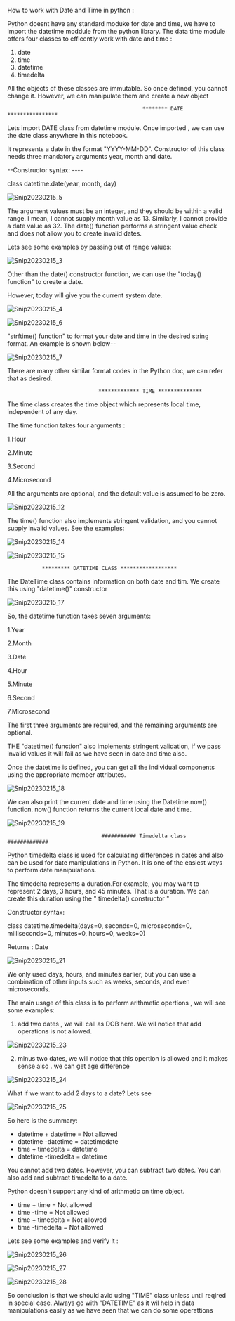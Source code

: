 How to work with Date and Time in python :

Python doesnt have any standard moduke for date and time, we have to import the datetime moddule from the python library.
The data time module offers four classes to efficently work with date and time :
 1) date
 2) time
 3) datetime
 4) timedelta

All the objects of these classes are immutable. So once defined, you cannot change it.
However, we can manipulate them and create a new object


                                               ******** DATE ****************

Lets import DATE class from datetime module. 
Once imported , we can use the date class anywhere in this notebook.

It represents a date in the format "YYYY-MM-DD". Constructor of this class needs three mandatory arguments year, month and date.

--Constructor syntax: ----  

class datetime.date(year, month, day)

![Snip20230215_5](https://user-images.githubusercontent.com/93876736/219001083-f8d650d2-90b7-474b-bb75-514db0e9b296.png)


The argument values must be an integer, and they should be within a valid range.
I mean, I cannot supply month value as 13. Similarly, I cannot provide a date value as 32.
The date() function performs a stringent value check and does not allow you to create invalid dates.

Lets see some examples by passing out of range values:

![Snip20230215_3](https://user-images.githubusercontent.com/93876736/218998440-ed050c4f-131b-4156-9a26-e2261926ede2.png)


Other than the date() constructor function, we can  use the "today() function" to create a date.

However, today will give you the current system date.


![Snip20230215_4](https://user-images.githubusercontent.com/93876736/219000790-ef181492-4c6a-443b-8435-d8b870149ecb.png)


![Snip20230215_6](https://user-images.githubusercontent.com/93876736/219002688-a861cdcc-7798-4f7a-8242-9c97c8a0c496.png)

"strftime() function" to format your date and time in the desired string format. 
An example is shown below--


![Snip20230215_7](https://user-images.githubusercontent.com/93876736/219007538-0c34321a-4b5a-462d-ab25-17f9cb8c2cfb.png)

There are many other similar format codes in the Python doc, we can refer that as desired.


                                 ************* TIME **************
                                 

The time class creates the time object which represents local time, independent of any day.

The time function takes four arguments : 

1.Hour

2.Minute

3.Second

4.Microsecond

All the arguments are optional, and the default value is assumed to be zero.


![Snip20230215_12](https://user-images.githubusercontent.com/93876736/219013063-d03f9ef8-bd9d-465a-a931-0891610a5a22.png)


The time() function also implements stringent validation, and you cannot supply invalid values.
See the examples:

![Snip20230215_14](https://user-images.githubusercontent.com/93876736/219014233-996105c7-5b6e-4b2d-8f1c-b8fc91b5a66b.png)


![Snip20230215_15](https://user-images.githubusercontent.com/93876736/219015950-8590c2a9-9312-4c8a-9b31-e64ba68b587c.png)

 
               ********* DATETIME CLASS ******************

The DateTime class contains information on both date and tim. We create this using "datetime()" constructor
      
 ![Snip20230215_17](https://user-images.githubusercontent.com/93876736/219018619-efac2e86-706d-4dd9-9bde-032c94d4d0aa.png)
 
 
 So, the datetime function takes seven arguments:
 
 1.Year
 
 2.Month
 
 3.Date
 
 4.Hour
 
 5.Minute
 
 6.Second
 
 7.Microsecond
 
 The first three arguments are required, and the remaining arguments are optional.
 
 
THE "datetime() function" also implements stringent validation, if we pass invalid values it will fail as we have seen in date and time also.

Once the datetime is defined, you can get all the individual components using the appropriate member attributes.

![Snip20230215_18](https://user-images.githubusercontent.com/93876736/219022034-25772d0f-00eb-4a99-826a-016ee1cf06df.png)


We can also print the current date and time using the Datetime.now() function. now() function returns the current local date and time. 

![Snip20230215_19](https://user-images.githubusercontent.com/93876736/219022959-5819f9e6-b79f-4c51-975d-b360b8d1fe97.png)

                                  ########### Timedelta class #############
                   
Python timedelta class is used for calculating differences in dates and also can be used for date manipulations in Python. 
It is one of the easiest ways to perform date manipulations.

The timedelta represents a duration.For example, you may want to represent 2 days, 3 hours, and 45 minutes. That is a duration. 
We can create this duration using the " timedelta() constructor "

Constructor syntax:  

class datetime.timedelta(days=0, seconds=0, microseconds=0, milliseconds=0, minutes=0, hours=0, weeks=0)

Returns : Date 

![Snip20230215_21](https://user-images.githubusercontent.com/93876736/219066973-7d8d94b4-61c1-4b98-aadf-a2232069827c.png)


We only used days, hours, and minutes earlier, but you can use a combination of other inputs such as weeks, seconds, and even microseconds.

The main usage of this class is to perform arithmetic opertions , we will see some examples:

1) add two dates , we will call as DOB here. We wil notice that add operations is not allowed.


![Snip20230215_23](https://user-images.githubusercontent.com/93876736/219069460-402e99b8-7286-43b5-9022-c5e2642a8467.png)


2) minus two dates, we will notice that this opertion is allowed and it makes sense also . we can get age difference  

![Snip20230215_24](https://user-images.githubusercontent.com/93876736/219069720-1bcce3cf-af26-4d58-8c6f-0d78bc32ef6b.png)


What if we want to add 2 days to a date? Lets see

![Snip20230215_25](https://user-images.githubusercontent.com/93876736/219071796-61179459-ed35-4204-bb1c-317aab4fe21b.png)



So here is the summary:

* datetime + datetime = Not allowed
* datetime -datetime = datetimedate
* time + timedelta = datetime
* datetime -timedelta = datetime


You cannot add two dates. However, you can subtract two dates. You can also add and subtract timedelta to a date.
                               


Python doesn't support any kind of arithmetic on time object.

* time + time = Not allowed
* time -time = Not allowed
* time + timedelta = Not allowed
* time -timedelta = Not allowed


Lets see some examples and verify it :

![Snip20230215_26](https://user-images.githubusercontent.com/93876736/219078514-e405ead7-3827-4783-b9f5-3ded834f1816.png)

![Snip20230215_27](https://user-images.githubusercontent.com/93876736/219078652-26532896-09dd-4d65-ae53-ead9eeb8dbde.png)


![Snip20230215_28](https://user-images.githubusercontent.com/93876736/219078817-6abff9fa-3d5e-462b-8dca-36549676a1c3.png)

So conclusion is that we should avid using "TIME" class unless until reqired in special case. 
Always go with "DATETIME" as it wil help in data manipulations easily as we have seen that we can do some operattions 







